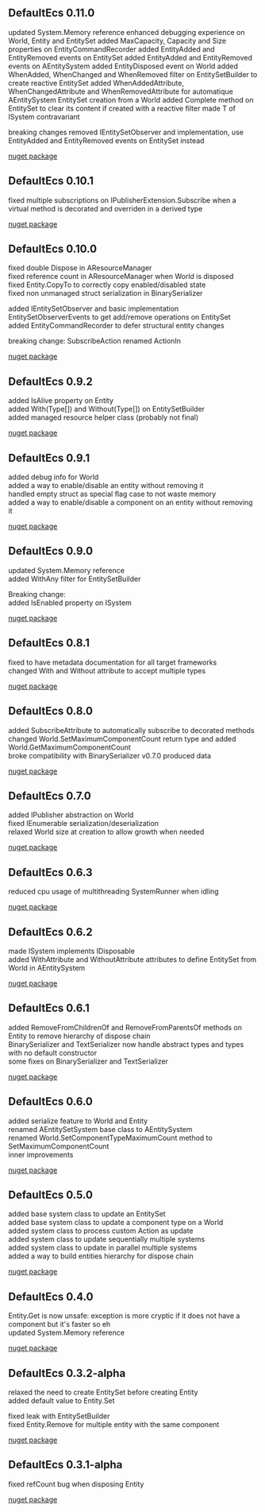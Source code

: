 ## DefaultEcs 0.11.0
updated System.Memory reference
enhanced debugging experience on World, Entity and EntitySet
added MaxCapacity, Capacity and Size properties on EntityCommandRecorder
added EntityAdded and EntityRemoved events on EntitySet
added EntityAdded and EntityRemoved events on AEntitySystem
added EntityDisposed event on World
added WhenAdded, WhenChanged and WhenRemoved filter on EntitySetBuilder to create reactive EntitySet
added WhenAddedAttribute, WhenChangedAttribute and WhenRemovedAttribute for automatique AEntitySystem EntitySet creation from a World
added Complete method on EntitySet to clear its content if created with a reactive filter
made T of ISystem contravariant

breaking changes
removed IEntitySetObserver and implementation, use EntityAdded and EntityRemoved events on EntitySet instead

[nuget package](https://www.nuget.org/packages/DefaultEcs/0.11.0)

## DefaultEcs 0.10.1
fixed multiple subscriptions on IPublisherExtension.Subscribe when a virtual method is decorated and overriden in a derived type

[nuget package](https://www.nuget.org/packages/DefaultEcs/0.10.1)

## DefaultEcs 0.10.0
fixed double Dispose in AResourceManager  
fixed reference count in AResourceManager when World is disposed  
fixed Entity.CopyTo to correctly copy enabled/disabled state  
fixed non unmanaged struct serialization in BinarySerializer

added IEntitySetObserver and basic implementation EntitySetObserverEvents to get add/remove operations on EntitySet  
added EntityCommandRecorder to defer structural entity changes

breaking change: SubscribeAction renamed ActionIn

[nuget package](https://www.nuget.org/packages/DefaultEcs/0.10.0)

## DefaultEcs 0.9.2
added IsAlive property on Entity  
added With(Type[]) and Without(Type[]) on EntitySetBuilder  
added managed resource helper class (probably not final)

[nuget package](https://www.nuget.org/packages/DefaultEcs/0.9.2)

## DefaultEcs 0.9.1
added debug info for World  
added a way to enable/disable an entity without removing it  
handled empty struct as special flag case to not waste memory  
added a way to enable/disable a component on an entity without removing it

[nuget package](https://www.nuget.org/packages/DefaultEcs/0.9.1)

## DefaultEcs 0.9.0
updated System.Memory reference  
added WithAny filter for EntitySetBuilder

Breaking change:  
added IsEnabled property on ISystem

[nuget package](https://www.nuget.org/packages/DefaultEcs/0.9.0)

## DefaultEcs 0.8.1
fixed to have metadata documentation for all target frameworks  
changed With and Without attribute to accept multiple types

[nuget package](https://www.nuget.org/packages/DefaultEcs/0.8.1)

## DefaultEcs 0.8.0
added SubscribeAttribute to automatically subscribe to decorated methods  
changed World.SetMaximumComponentCount return type and added World.GetMaximumComponentCount  
broke compatibility with BinarySerializer v0.7.0 produced data

[nuget package](https://www.nuget.org/packages/DefaultEcs/0.8.0)

## DefaultEcs 0.7.0
added IPublisher abstraction on World  
fixed IEnumerable<Entity> serialization/deserialization  
relaxed World size at creation to allow growth when needed

[nuget package](https://www.nuget.org/packages/DefaultEcs/0.7.0)

## DefaultEcs 0.6.3
reduced cpu usage of multithreading SystemRunner when idling

[nuget package](https://www.nuget.org/packages/DefaultEcs/0.6.3)

## DefaultEcs 0.6.2
made ISystem implements IDisposable  
added WithAttribute and WithoutAttribute attributes to define EntitySet from World in AEntitySystem

[nuget package](https://www.nuget.org/packages/DefaultEcs/0.6.2)

## DefaultEcs 0.6.1
added RemoveFromChildrenOf and RemoveFromParentsOf methods on Entity to remove hierarchy of dispose chain  
BinarySerializer and TextSerializer now handle abstract types and types with no default constructor  
some fixes on BinarySerializer and TextSerializer

[nuget package](https://www.nuget.org/packages/DefaultEcs/0.6.1)

## DefaultEcs 0.6.0
added serialize feature to World and Entity  
renamed AEntitySetSystem base class to AEntitySystem  
renamed World.SetComponentTypeMaximumCount method to SetMaximumComponentCount  
inner improvements

[nuget package](https://www.nuget.org/packages/DefaultEcs/0.6.0)

## DefaultEcs 0.5.0
added base system class to update an EntitySet  
added base system class to update a component type on a World  
added system class to process custom Action as update  
added system class to update sequentially multiple systems  
added system class to update in parallel multiple systems  
added a way to build entities hierarchy for dispose chain

[nuget package](https://www.nuget.org/packages/DefaultEcs/0.5.0)

## DefaultEcs 0.4.0
Entity.Get is now unsafe: exception is more cryptic if it does not have a component but it's faster so eh  
updated System.Memory reference

[nuget package](https://www.nuget.org/packages/DefaultEcs/0.4.0)

## DefaultEcs 0.3.2-alpha
relaxed the need to create EntitySet before creating Entity  
added default value to Entity.Set

fixed leak with EntitySetBuilder  
fixed Entity.Remove for multiple entity with the same component

[nuget package](https://www.nuget.org/packages/DefaultEcs/0.3.2-alpha)

## DefaultEcs 0.3.1-alpha
fixed refCount bug when disposing Entity

[nuget package](https://www.nuget.org/packages/DefaultEcs/0.3.1-alpha)